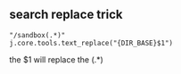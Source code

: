 
## search replace trick

```
"/sandbox(.*)"
j.core.tools.text_replace("{DIR_BASE}$1")
```

the $1 will replace the (.*)


